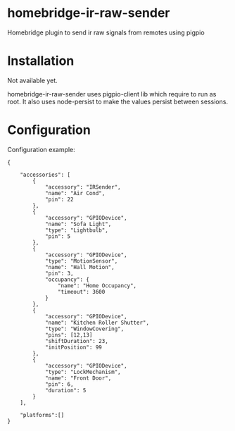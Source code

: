 # homebridge-ir-raw-sender

Homebridge plugin to send ir raw signals from remotes using pigpio

# Installation

Not available yet.

homebridge-ir-raw-sender uses pigpio-client lib which require to run as root.
It also uses node-persist to make the values persist between sessions.

# Configuration

Configuration example:
```
{

	"accessories": [
		{
			"accessory": "IRSender",
			"name": "Air Cond",
			"pin": 22
		},
		{
			"accessory": "GPIODevice",
			"name": "Sofa Light",
			"type": "Lightbulb",
			"pin": 5
		},
		{
			"accessory": "GPIODevice",
			"type": "MotionSensor",
			"name": "Hall Motion",
			"pin": 3,
			"occupancy": {
				"name": "Home Occupancy",
				"timeout": 3600
			}
		},
		{
			"accessory": "GPIODevice",
			"name": "Kitchen Roller Shutter",
			"type": "WindowCovering",
			"pins": [12,13]
			"shiftDuration": 23,
			"initPosition": 99
		},
		{
			"accessory": "GPIODevice",
			"type": "LockMechanism",
			"name": "Front Door",
			"pin": 6,
			"duration": 5
		}
	],

	"platforms":[]
}
```
